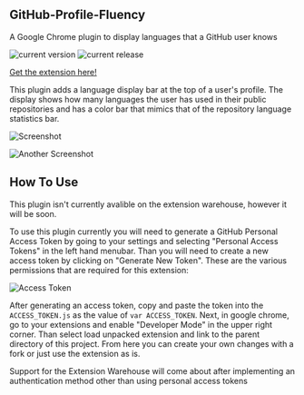 ## GitHub-Profile-Fluency

A Google Chrome plugin to display languages that a GitHub user knows

![current version](https://img.shields.io/badge/version-1.3.0-green.svg)
![current release](https://img.shields.io/badge/release-1.3.0-green.svg)

[Get the extension here!](https://chrome.google.com/webstore/detail/github-profile-fluency/ebehmeojfclfifngmnfedkbakddbecja)

This plugin adds a language display bar at the top of a user's profile. The display shows how many languages the user has used in their public repositories and has a color bar that mimics that of the repository language statistics bar.

![Screenshot](http://i.imgur.com/qfZjAXQ.png)

![Another Screenshot](http://i.imgur.com/8GMwDcn.png)

## How To Use
This plugin isn't currently avalible on the extension warehouse, however it will be soon.

To use this plugin currently you will need to generate a GitHub Personal Access Token by going to your settings and selecting "Personal Access Tokens" in the left hand menubar. Than you will need to create a new access token by clicking on "Generate New Token". These are the various permissions that are required for this extension: 

![Access Token](http://i.imgur.com/4OqPObJ.png)

After generating an access token, copy and paste the token into the `ACCESS_TOKEN.js` as the value of `var ACCESS_TOKEN`. Next, in google chrome, go to your extensions and enable "Developer Mode" in the upper right corner. Than select load unpacked extension and link to the parent directory of this project. From here you can create your own changes with a fork or just use the extension as is.

Support for the Extension Warehouse will come about after implementing an authentication method other than using personal access tokens
